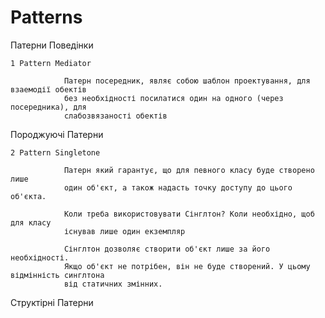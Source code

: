 # Patterns


   Патерни Поведінки

	1 Pattern Mediator

                Патерн посередник, являє собою шаблон проектування, для взаемодії обектів 
                без необхідності посилатися один на одного (через посередника), для 
                слабозвязаності обектів

   Породжуючі Патерни

	2 Pattern Singletone
		
                Патерн який гарантує, що для певного класу буде створено лише
                один об'єкт, а також надасть точку доступу до цього об'єкта.

                Коли треба використовувати Сінглтон? Коли необхідно, щоб для класу
                існував лише один екземпляр

                Сінглтон дозволяє створити об'єкт лише за його необхідності.
                Якщо об'єкт не потрібен, він не буде створений. У цьому відмінність синглтона
                від статичних змінних.

   Структірні Патерни
